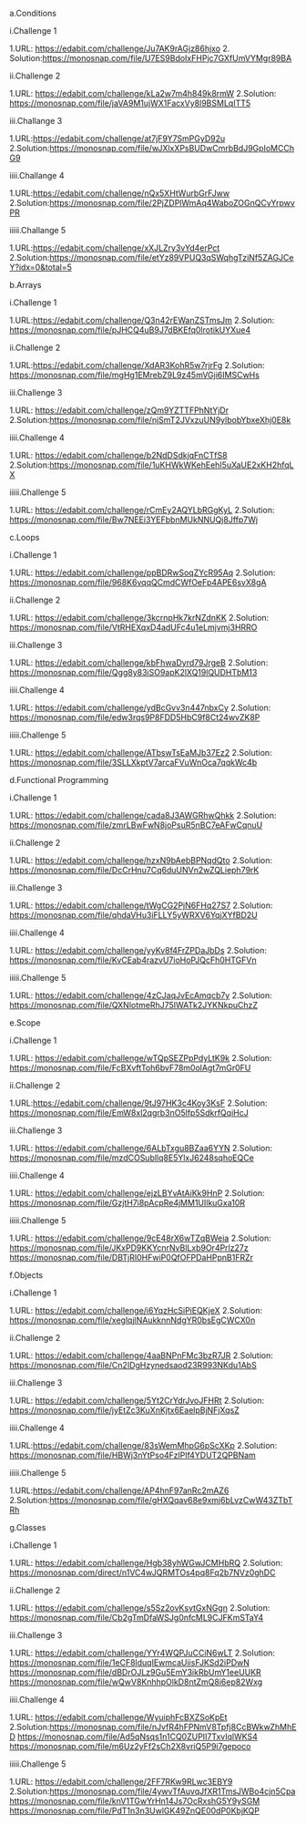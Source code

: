 a.Conditions

 i.Challenge 1
 
   1.URL: https://edabit.com/challenge/Ju7AK9rAGjz86hjxo
   2. Solution:https://monosnap.com/file/U7ES9BdoIxFHPjc7GXfUmVYMgr89BA
  
 ii.Challenge 2
 
   1.URL: https://edabit.com/challenge/kLa2w7m4h849k8rmW
   2.Solution: https://monosnap.com/file/jaVA9M1ujWX1FacxVy8l9BSMLqITT5
  
 iii.Challange 3
 
   1.URL:https://edabit.com/challenge/at7jF9Y7SmPGyD92u
   2.Solution:https://monosnap.com/file/wJXlxXPsBUDwCmrbBdJ9GpIoMCChG9
  
 iiii.Challange 4
 
   1.URL:https://edabit.com/challenge/nQx5XHtWurbGrFJww
   2.Solution:https://monosnap.com/file/2PjZDPlWmAq4WaboZOGnQCvYrpwvPR
  
 iiiii.Challange 5
 
   1.URL:https://edabit.com/challenge/xXJLZry3vYd4erPct
   2.Solution:https://monosnap.com/file/etYz89VPUQ3qSWqhgTziNf5ZAGJCeY?idx=0&total=5
  
		
b.Arrays

 i.Challenge 1
 
   1.URL:https://edabit.com/challenge/Q3n42rEWanZSTmsJm
   2.Solution: https://monosnap.com/file/pJHCQ4uB9J7dBKEfq0lrotikUYXue4
   
 ii.Challenge 2
 
   1.URL:https://edabit.com/challenge/XdAR3KohR5w7rjrFg
   2.Solution: https://monosnap.com/file/mgHg1EMrebZ9L9z45mVGji6IMSCwHs
  
 iii.Challenge 3
  
   1.URL: https://edabit.com/challenge/zQm9YZTTFPhNtYjDr
   2.Solution:https://monosnap.com/file/njSmT2JVxzuUN9ylbobYbxeXhj0E8k
   
 iiii.Challenge 4
 
   1.URL: https://edabit.com/challenge/b2NdDSdkjqFnCTfS8
   2.Solution:https://monosnap.com/file/1uKHWkWKehEehI5uXaUE2xKH2hfqLX
   
 iiiii.Challenge 5
 
   1.URL: https://edabit.com/challenge/rCmEy2AQYLbRGgKyL
   2.Solution: https://monosnap.com/file/Bw7NEEi3YEFbbnMUkNNUQj8Jffp7Wj
		
c.Loops

 i.Challenge 1
 
   1.URL: https://edabit.com/challenge/ppBDRwSoqZYcR95Aq
   2.Solution: https://monosnap.com/file/968K6vqqQCmdCWfOeFp4APE6svX8gA
   
 ii.Challenge 2
 
   1.URL: https://edabit.com/challenge/3kcrnpHk7krNZdnKK
   2.Solution: https://monosnap.com/file/VtRHEXqxD4adUFc4u1eLmjvmj3HRRO
   
 iii.Challenge 3
 
   1.URL: https://edabit.com/challenge/kbFhwaDyrd79JrgeB
   2.Solution: https://monosnap.com/file/Qgg8y83iSO9apK2lXQ19lQUDHTbM13
   
 iiii.Challenge 4
 
   1.URL: https://edabit.com/challenge/ydBcGvv3n447nbxCy
   2.Solution: https://monosnap.com/file/edw3rqs9P8FDD5HbC9f8Ct24wvZK8P
   
 iiiii.Challenge 5
 
   1.URL: https://edabit.com/challenge/ATbswTsEaMJb37Ez2
   2.Solution: https://monosnap.com/file/3SLLXkptV7arcaFVuWnOca7qqkWc4b
		
d.Functional Programming

 i.Challenge 1
  
   1.URL: https://edabit.com/challenge/cada8J3AWGRhwQhkk
   2.Solution: https://monosnap.com/file/zmrLBwFwN8joPsuR5nBC7eAFwCqnuU
   
 ii.Challenge 2
 
   1.URL: https://edabit.com/challenge/hzxN9bAebBPNqdQto
   2.Solution: https://monosnap.com/file/DcCrHnu7Cq6duUNVn2wZQLieph79rK
   
 iii.Challenge 3
 
   1.URL: https://edabit.com/challenge/tWgCG2PjN6FHq27S7
   2.Solution: https://monosnap.com/file/qhdaVHu3iFLLY5yWRXV6YqjXYfBD2U
   
 iiii.Challenge 4
   
   1.URL: https://edabit.com/challenge/yyKv8f4FrZPDaJbDs
   2.Solution: https://monosnap.com/file/KvCEab4razvU7ioHoPJQcFh0HTGFVn
   
 iiiii.Challenge 5
   
   1.URL: https://edabit.com/challenge/4zCJaqJvEcAmqcb7y
   2.Solution: https://monosnap.com/file/QXNlotmeRhJ75IWATk2JYKNkpuChzZ
		
e.Scope

 i.Challenge 1
 
   1.URL: https://edabit.com/challenge/wTQpSEZPpPdyLtK9k
   2.Solution: https://monosnap.com/file/FcBXvftToh6bvF78m0olAgt7mGr0FU
   
 ii.Challenge 2
 
   1.URL:https://edabit.com/challenge/9tJ97HK3c4Koy3KsF
   2.Solution: https://monosnap.com/file/EmW8xl2qgrb3nO5lfp5SdkrfQqiHcJ
   
 iii.Challenge 3
 
   1.URL: https://edabit.com/challenge/6ALbTxgu8BZaa6YYN
   2.Solution: https://monosnap.com/file/mzdCOSubllq8E5YlxJ6248sqhoEQCe
   
 iiii.Challenge 4
 
   1.URL: https://edabit.com/challenge/ejzLBYvAtAiKk9HnP
   2.Solution: https://monosnap.com/file/GzjtH7i8pAcpRe4jMM1UIlkuGxa10R
   
 iiiii.Challenge 5
 
   1.URL: https://edabit.com/challenge/9cE48rX6wTZqBWeia
   2.Solution: https://monosnap.com/file/JKxPD9KKYcnrNvBlLxb9Or4Prlz27z
	       https://monosnap.com/file/DBTjRI0HFwiP0QfOFPDaHPpnB1FRZr
			    
f.Objects

 i.Challenge 1
 
   1.URL: https://edabit.com/challenge/i6YqzHcSiPiEQKjeX
   2.Solution: https://monosnap.com/file/xeglqjlNAukknnNdgYR0bsEgCWCX0n
   
 ii.Challenge 2
 
   1.URL: https://edabit.com/challenge/4aaBNPnFMc3bzR7JR
   2.Solution: https://monosnap.com/file/Cn2IDgHzynedsaod23R993NKdu1AbS
   
 iii.Challenge 3
 
   1.URL: https://edabit.com/challenge/5Yt2CrYdrJvoJFHRt
   2.Solution: https://monosnap.com/file/jyEtZc3KuXnKjtx6EaelpBjNFjXqsZ
   
 iiii.Challenge 4
 
   1.URL:https://edabit.com/challenge/83sWemMhpG6pScXKp
   2.Solution: https://monosnap.com/file/HBWj3nYtPso4FzIPlf4YDUT2QPBNam
  
 iiiii.Challenge 5
 
   1.URL:https://edabit.com/challenge/AP4hnF97anRc2mAZ6
   2.Solution:https://monosnap.com/file/gHXQqav68e9xmj6bLvzCwW43ZTbTRh
		
g.Classes

 i.Challenge 1
 
   1.URL: https://edabit.com/challenge/Hgb38yhWGwJCMHbRQ
   2.Solution: https://monosnap.com/direct/n1VC4wJQRMTOs4pq8Fq2b7NVz0ghDC
   
 ii.Challenge 2
 
   1.URL: https://edabit.com/challenge/s5Sz2ovKsvtGxNGgn
   2.Solution: https://monosnap.com/file/Cb2gTmDfaWSJg0nfcML9CJFKmSTaY4
   
 iii.Challenge 3
 
   1.URL: https://edabit.com/challenge/YYr4WQPJuCCiN6wLT
   2.Solution: https://monosnap.com/file/1eCF8lduqIEwmcaUiisFJKSd2iPDwN
               https://monosnap.com/file/dBDrOJLz9Gu5EmY3ikRbUmY1eeUUKR
               https://monosnap.com/file/wQwV8KnhhpOlkD8ntZmQ8i6ep82Wxg
	       
 iiii.Challenge 4
 
   1.URL: https://edabit.com/challenge/WyuiphFcBXZSoKpEt
   2.Solution:https://monosnap.com/file/nJvfR4hFPNmV8Tpfj8CcBWkwZhMhED
	      https://monosnap.com/file/Ad5qNsqs1n1CQ0ZUPII7TxvIqlWKS4
	      https://monosnap.com/file/m6Uz2yFf2sCh2X8vriQ5P9i7gepoco
	      
 iiiii.Challenge 5
 
   1.URL: https://edabit.com/challenge/2FF7RKw9RLwc3EBY9
   2.Solution:https://monosnap.com/file/4ywvTfAuvqJfXR1TmsJWBo4cjn5Cpa
	      https://monosnap.com/file/knV1TGwYrHn14Js7OcRxshG5Y9ySGM
	      https://monosnap.com/file/PdT1n3n3UwlGK49ZnQE00dP0KbjKQP
